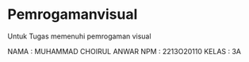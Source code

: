 # Pemrogamanvisual
Untuk Tugas memenuhi pemrogaman visual

  NAMA : MUHAMMAD CHOIRUL ANWAR
  NPM : 2213O20110
  KELAS : 3A
